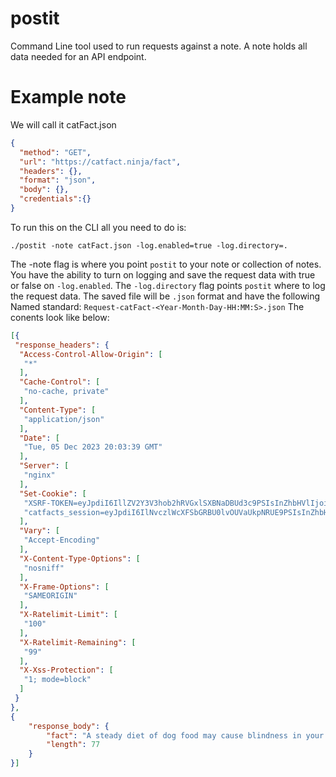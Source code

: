 # postit
Command Line tool used to run requests against a note.
A note holds all data needed for an API endpoint.

# Example note
We will call it catFact.json
```json
{
  "method": "GET",
  "url": "https://catfact.ninja/fact",
  "headers": {},
  "format": "json",
  "body": {},
  "credentials":{}
}
```

To run this on the CLI all you need to do is:
```shell
./postit -note catFact.json -log.enabled=true -log.directory=.
```

The -note flag is where you point ```postit``` to your note or collection of notes. 
You have the ability to turn on logging and save the request data with true or false on ```-log.enabled```.
The ```-log.directory``` flag points ```postit``` where to log the request data. 
The saved file will be ```.json``` format and have the following Named standard:
```Request-catFact-<Year-Month-Day-HH:MM:S>.json```
The conents look like below:
```json
[{
 "response_headers": {
  "Access-Control-Allow-Origin": [
   "*"
  ],
  "Cache-Control": [
   "no-cache, private"
  ],
  "Content-Type": [
   "application/json"
  ],
  "Date": [
   "Tue, 05 Dec 2023 20:03:39 GMT"
  ],
  "Server": [
   "nginx"
  ],
  "Set-Cookie": [
   "XSRF-TOKEN=eyJpdiI6IllZV2Y3V3hob2hRVGxlSXBNaDBUd3c9PSIsInZhbHVlIjoiZ2E1emVJVXg5L2l6TnRGdFh2eGV2WFJVTUI2ZDNtTWJVSGJ3OFpkQlM5UkMwRjlkbitYNFQvc0FuNFk0aFdZU2pIbUNVMkgvYVp1M0RjekhtQjQ2RlI2TnNVZFRVdkpGQWUzS3lLUjRLbWQvUXlCZUlHZUJzN21Ddkc0aGZsaW4iLCJtYWMiOiJkNTYwMjVjMWVlZjMwZDkzMjNjZTQ3ZjkxZTdmZmJjZTQ0MzA4MzNmYzBiYzUyNjg2ODhiMTY2Y2NjYmViOTU1IiwidGFnIjoiIn0%3D; expires=Tue, 05-Dec-2023 22:03:39 GMT; path=/; samesite=lax",
   "catfacts_session=eyJpdiI6IlNvczlWcXFSbGRBU0lvOUVaUkpNRUE9PSIsInZhbHVlIjoiQks2Uzl3SkRHY3dIM1NWNWJTVGUvUTNxdlZDUTY3QmxucTVFNXA2bk5FdmsyUWNoMC9vbTh1TUZXWjE1dEJDelB4OTZnZi81YzhHVDBPK3AwZlNqSzVNSjBvVDd2R2p2bFJ5bURRK0dFcnNLVStCNDhKd2ZXdXBPYmZJMVJrWGwiLCJtYWMiOiI1Y2FiNDNkZGYzMGYyNmE1NWQwNzlkNjkxMGM0MWIyZmFjZTJmZWMwYjkzNjlkZDhhNWY3NDc0MjhjNGFjZTRmIiwidGFnIjoiIn0%3D; expires=Tue, 05-Dec-2023 22:03:39 GMT; path=/; httponly; samesite=lax"
  ],
  "Vary": [
   "Accept-Encoding"
  ],
  "X-Content-Type-Options": [
   "nosniff"
  ],
  "X-Frame-Options": [
   "SAMEORIGIN"
  ],
  "X-Ratelimit-Limit": [
   "100"
  ],
  "X-Ratelimit-Remaining": [
   "99"
  ],
  "X-Xss-Protection": [
   "1; mode=block"
  ]
 }
},
{
	"response_body": {
		"fact": "A steady diet of dog food may cause blindness in your cat - it lacks taurine.",
		"length": 77
	}
}]
```
